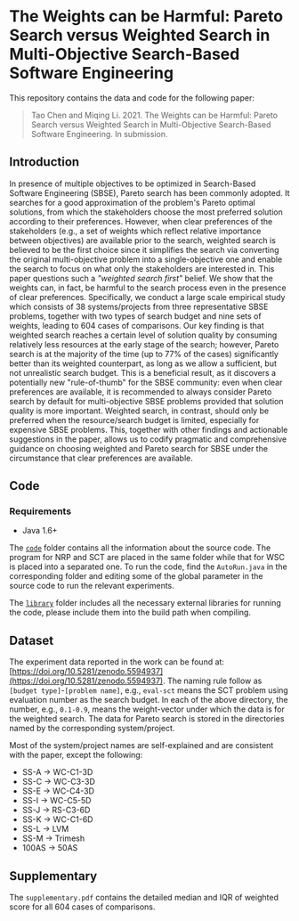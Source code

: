 # The Weights can be Harmful: Pareto Search versus Weighted Search in Multi-Objective Search-Based Software Engineering

This repository contains the data and code for the following paper:

> Tao Chen and Miqing Li. 2021. The Weights can be Harmful: Pareto Search versus Weighted Search in Multi-Objective Search-Based Software Engineering. In submission.

## Introduction

In presence of multiple objectives to be optimized in Search-Based Software Engineering (SBSE), Pareto search has been commonly adopted. It searches for a good approximation of the problem's Pareto optimal solutions, from which the stakeholders choose the most preferred solution according to their preferences. However, when clear preferences of the stakeholders (e.g., a set of weights which reflect relative importance between objectives) are available prior to the search, weighted search is believed to be the first choice since it simplifies the search via converting the original multi-objective problem into a single-objective one and enable the search to focus on what only the stakeholders are interested in. This paper questions such a *"weighted search first"* belief. We show that the weights can, in fact, be harmful to the search process even in the presence of clear preferences. Specifically, we conduct a large scale empirical study which consists of 38 systems/projects from three representative SBSE problems, together with two types of search budget and nine sets of weights, leading to 604 cases of comparisons. Our key finding is that weighted search reaches a certain level of solution quality by consuming relatively less resources at the early stage of the search; however, Pareto search is at the majority of the time (up to 77% of the cases) significantly better than its weighted counterpart, as long as we allow a sufficient, but not unrealistic search budget. This is a beneficial result, as it discovers a potentially new "rule-of-thumb" for the SBSE community: even when clear preferences are available, it is recommended to always consider Pareto search by default for multi-objective SBSE problems provided that solution quality is more important. Weighted search, in contrast, should only be preferred when the resource/search budget is limited, especially for expensive SBSE problems. This, together with other findings and actionable suggestions in the paper, allows us to codify pragmatic and comprehensive guidance on choosing weighted and Pareto search for SBSE under the circumstance that clear preferences are available.

## Code


### Requirements

* Java 1.6+

The [`code`](https://github.com/ideas-labo/pareto-vs-weight-for-sbse/tree/main/code) folder contains all the information about the source code. The program for NRP and SCT are placed in the same folder while that for WSC is placed into a separated one. To run the code, find the `AutoRun.java` in the corresponding folder and editing some of the global parameter in the source code to run the relevant experiments.

The [`library`](https://github.com/ideas-labo/pareto-vs-weight-for-sbse/tree/main/library) folder includes all the necessary external libraries for running the code, please include them into the build path when compiling. 

## Dataset

The experiment data reported in the work can be found at: [https://doi.org/10.5281/zenodo.5594937](https://doi.org/10.5281/zenodo.5594937). The naming rule follow as `[budget type]`-`[problem name]`, e.g., `eval-sct` means the SCT problem using evaluation number as the search budget. In each of the above directory, the number, e.g., `0.1-0.9`, means the weight-vector under which the data is for the weighted search. The data for Pareto search is stored in the directories named by the corresponding system/project. 

Most of the system/project names are self-explained and are consistent with the paper, except the following:


* SS-A -> WC-C1-3D
* SS-C -> WC-C3-3D
* SS-E -> WC-C4-3D
* SS-I -> WC-C5-5D
* SS-J -> RS-C3-6D
* SS-K -> WC-C1-6D
* SS-L -> LVM
* SS-M -> Trimesh
* 100AS -> 50AS

## Supplementary

The `supplementary.pdf` contains the detailed median and IQR of weighted score for all 604 cases of comparisons.
